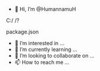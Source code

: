 - 👋 Hi, I’m @HumannamuH

C:/
/?

package.json
- 👀 I’m interested in ...
- 🌱 I’m currently learning ...
- 💞️ I’m looking to collaborate on ...
- 📫 How to reach me ...

<!---
HumannamuH/HumannamuH is a ✨ special ✨ repository because its `README.md` (this file) appears on your GitHub profile.
You can click the Preview link to take a look at your changes.
--->
